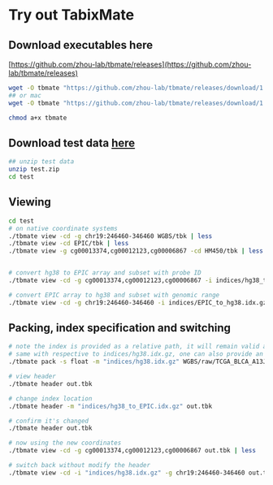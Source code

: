 # Try out TabixMate
## Download executables here
[https://github.com/zhou-lab/tbmate/releases](https://github.com/zhou-lab/tbmate/releases)

```sh
wget -O tbmate "https://github.com/zhou-lab/tbmate/releases/download/1.2.20200905/tbmate_linux_amd64"
## or mac
wget -O tbmate "https://github.com/zhou-lab/tbmate/releases/download/1.2.20200905/tbmate_darwin_amd64"

chmod a+x tbmate
```

## Download test data [here](https://www.dropbox.com/s/traeqvfqf3qtat4/test.zip?dl=1)

```sh
## unzip test data
unzip test.zip
cd test
```


## Viewing

```sh
cd test
# on native coordinate systems
./tbmate view -cd -g chr19:246460-346460 WGBS/tbk | less
./tbmate view -cd EPIC/tbk | less
./tbmate view -g cg00013374,cg00012123,cg00006867 -cd HM450/tbk | less


# convert hg38 to EPIC array and subset with probe ID
./tbmate view -cd -g cg00013374,cg00012123,cg00006867 -i indices/hg38_to_EPIC.idx.gz WGBS/tbk | less

# convert EPIC array to hg38 and subset with genomic range
./tbmate view -cd -g chr19:246460-346460 -i indices/EPIC_to_hg38.idx.gz WGBS/tbk | less

```

## Packing, index specification and switching

```sh
# note the index is provided as a relative path, it will remain valid as long as out.tbk is kept relatively
# same with respective to indices/hg38.idx.gz, one can also provide an absolute path
./tbmate pack -s float -m "indices/hg38.idx.gz" WGBS/raw/TCGA_BLCA_A13J_cpg.gz out.tbk

# view header
./tbmate header out.tbk

# change index location
./tbmate header -m "indices/hg38_to_EPIC.idx.gz" out.tbk

# confirm it's changed
./tbmate header out.tbk

# now using the new coordinates
./tbmate view -cd -g cg00013374,cg00012123,cg00006867 out.tbk | less

# switch back without modify the header
./tbmate view -cd -i "indices/hg38.idx.gz" -g chr19:246460-346460 out.tbk | less

```
